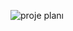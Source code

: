 ![proje planı](https://github.com/Senayldz/Kaft-Clone-Website/assets/99351337/a90d4a06-ae7a-4b19-91d3-d81e6dc22695)
